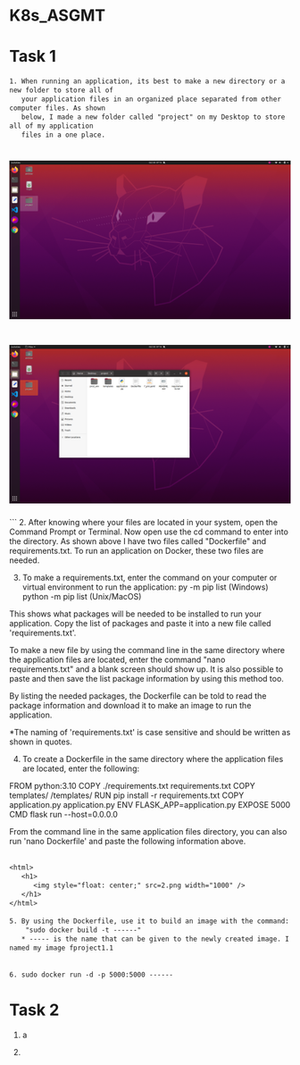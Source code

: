 # K8s_ASGMT

# Task 1
```
1. When running an application, its best to make a new directory or a new folder to store all of 
   your application files in an organized place separated from other computer files. As shown 
   below, I made a new folder called "project" on my Desktop to store all of my application 
   files in a one place.
```

<html>
     <h1>
        <img style="float: center;" src=12.png width="1000" />
     </h1>
</html>  

<html>
   <h1>
      <img style="float: center;" src=13.png width="1000" />
   </h1>
</html>
```
2. After knowing where your files are located in your system, open the Command Prompt or Terminal. 
Now open use the cd command to enter into the directory. As shown above I have two files called
"Dockerfile" and requirements.txt. To run an application on Docker, these two files are needed. 

3. To make a requirements.txt, enter the command on your computer or virtual environment to run the application:
py -m pip list (Windows)
python -m pip list (Unix/MacOS)

This shows what packages will be needed to be installed to run your application. Copy the list of packages and paste it
into a new file called 'requirements.txt'.  

To make a new file by using the command line in the same directory where the application files are located, enter
the command "nano requirements.txt" and a blank screen should show up. It is also possible to paste and then save 
the list package information by using this method too. 

By listing the needed packages, the Dockerfile can be told to read the package information and download it to make 
an image to run the application. 

*The naming of 'requirements.txt' is case sensitive and should be written as shown in quotes. 
 
4. To create a Dockerfile in the same directory where the application files are located, enter the following:

FROM python:3.10
COPY ./requirements.txt requirements.txt
COPY templates/ /templates/
RUN pip install -r requirements.txt
COPY application.py application.py
ENV FLASK_APP=application.py
EXPOSE 5000
CMD flask run --host=0.0.0.0

From the command line in the same application files directory, you can also run 'nano Dockerfile' and paste the following 
information above. 
```

<html>
   <h1>
      <img style="float: center;" src=2.png width="1000" />
   </h1>
</html>

5. By using the Dockerfile, use it to build an image with the command:
    "sudo docker build -t ------" 
   * ----- is the name that can be given to the newly created image. I named my image fproject1.1
    
    
6. sudo docker run -d -p 5000:5000 ------ 

```

# Task 2
1. a

2.

